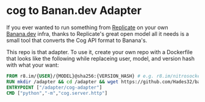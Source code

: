 # cog to Banan.dev Adapter

If you ever wanted to run something from [Replicate](https://replicate.com/) on your own [Banana.dev](https://banana.dev/) infra, thanks to Replicate's great open model all it needs is a small tool that converts the Cog API format to Banana's.

This repo is that adapter. To use it, create your own repo with a Dockerfile that looks like the following while replaceing user, model, and version hash with what your want:

```Dockerfile
FROM r8.im/{USER}/{MODEL}@sha256:{VERSION_HASH} # e.g. r8.im/nitrosocke/redshift-diffusion@sha256:b78a34f0ec6d21d22ae3b10afd52b219cec65f63362e69e81e4dce07a8154ef8
RUN mkdir /adapter && cd /adapter && wget https://github.com/Hades32/banana-cog-adapter/releases/download/v0.0.7/cog-adapter && chmod +x cog-adapter
ENTRYPOINT ["/adapter/cog-adapter"]
CMD ["python","-m","cog.server.http"]
```
